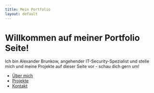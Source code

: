 ```yaml
---
title: Mein Portfolio
layout: default
---
```


# Willkommen auf meiner Portfolio Seite!
Ich bin Alexander Brunkow, angehender IT-Security-Spezialist und stelle mich und meine Projekte auf dieser Seite vor - schau dich gern um!

- [Über mich](about.md)
- [Projekte](projects.md)
- [Kontakt](contact.md)
